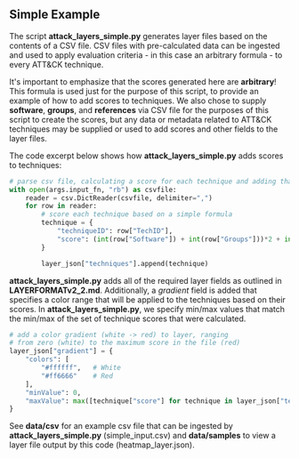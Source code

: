 ## Simple Example

The script **attack_layers_simple.py** generates layer files based on the contents of a CSV file. CSV files with pre-calculated data can be ingested and used to apply evaluation criteria - in this case an arbitrary formula - to every ATT&CK technique.

It's important to emphasize that the scores generated here are **arbitrary**! This formula is used just for the purpose of this script, to provide an example of how to add scores to techniques. We also chose to supply **software**, **groups**, and **references** via CSV file for the purposes of this script to create the scores, but any data or metadata related to ATT&CK techniques may be supplied or used to add scores and other fields to the layer files.

The code excerpt below shows how **attack_layers_simple.py** adds scores to techniques:

```python
# parse csv file, calculating a score for each technique and adding that to the layer
with open(args.input_fn, "rb") as csvfile:
    reader = csv.DictReader(csvfile, delimiter=",")
    for row in reader:
        # score each technique based on a simple formula
        technique = {
            "techniqueID": row["TechID"],
            "score": (int(row["Software"]) + int(row["Groups"]))*2 + int(row["References"])
        }

        layer_json["techniques"].append(technique)

```

**attack_layers_simple.py** adds all of the required layer fields as outlined in **LAYERFORMATv2_2.md**. Additionally, a *gradient* field is added that specifies a color range that will be applied to the techniques based on their scores. In **attack_layers_simple.py**, we specify min/max values that match the min/max of the set of technique scores that were calculated.


```python
# add a color gradient (white -> red) to layer, ranging  
# from zero (white) to the maximum score in the file (red)
layer_json["gradient"] = {
    "colors": [
        "#ffffff",   # White
        "#ff6666"    # Red
    ],
    "minValue": 0,
    "maxValue": max([technique["score"] for technique in layer_json["techniques"]])
}
```
See **data/csv** for an example csv file that can be ingested by **attack_layers_simple.py** (simple_input.csv) and **data/samples** to view a layer file output by this code (heatmap_layer.json).